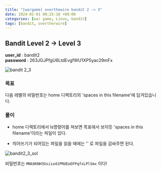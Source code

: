 ```yaml
---
title: "[wargame] overthewire bandit 2 -> 3"
date: 2024-02-01 00:25:18 +09:00
categories: [war game, Linux, bandit]
tags: [bandit, overtherwire]
---
```


## Bandit Level 2 -> Level 3

**user_id** : bandit2<br/>
**password** : 263JGJPfgU6LtdEvgfWU1XP5yac29mFx

![bandit 2_3](https://github.com/oil-lamp-cat/oil-lamp-cat.github.io/assets/103806022/05e19646-795b-4af7-9c5b-d7b6e94d99fc)

### 목표

다음 레벨의 비밀번호는 home 디렉토리의 'spaces in this filename'에 담겨있습니다.

### 풀이

- home 디렉토리에서 ls명령어를 쳐보면 목표에서 보이듯 'spaces in this filename'이라는 파일이 있다.

- 띄어쓰기가 되어있는 파일을 읽을 때에는 '' 로 파일을 감싸주면 된다.

![bandit2_3_sol](https://github.com/oil-lamp-cat/oil-lamp-cat.github.io/assets/103806022/22611709-3c82-4419-80d6-433e030d3407)

비밀번호는 `MNk8KNH3Usiio41PRUEoDFPqfxLPlSmx` 이다!
